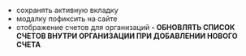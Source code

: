 - сохранять активную вкладку
- модалку пофиксить на сайте
- отображение счетов для организаций
**- ОБНОВЛЯТЬ СПИСОК СЧЕТОВ ВНУТРИ ОРГАНИЗАЦИИ ПРИ ДОБАВЛЕНИИ НОВОГО СЧЕТА**






